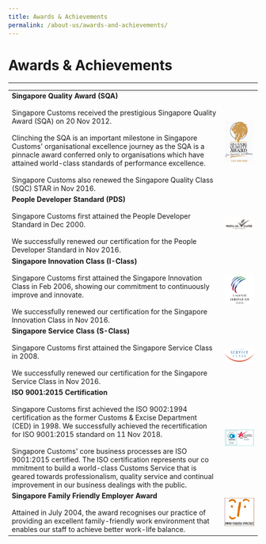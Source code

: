 ```yaml
---
title: Awards & Achievements
permalink: /about-us/awards-and-achievements/
---
```


# Awards & Achievements

---

|  |  |
|--|--|
|**Singapore Quality Award (SQA)** <br><br> Singapore Customs received the prestigious Singapore Quality Award (SQA) on 20 Nov 2012. <br><br> Clinching the SQA is an important milestone in Singapore Customs' organisational excellence journey as the SQA is a pinnacle award conferred only to organisations which have attained world-class standards of performance excellence. <br><br> Singapore Customs also renewed the Singapore Quality Class (SQC) STAR in Nov 2016. | ![SQA](/images/about-us/aa1.png) | 
| **People Developer Standard (PDS)**  <br><br> Singapore Customs first attained the People Developer Standard in Dec 2000. <br><br> We successfully renewed our certification for the People Developer Standard in Nov 2016. | ![PDS](/images/about-us/aa2.jpg) |
| **Singapore Innovation Class (I-Class)** <br><br> Singapore Customs first attained the Singapore Innovation Class in Feb 2006, showing our commitment to continuously improve and innovate. <br><br> We successfully renewed our certification for the Singapore Innovation Class in Nov 2016. | ![SIC](/images/about-us/aa3.png) | 
| **Singapore Service Class (S-Class)** <br><Br> Singapore Customs first attained the Singapore Service Class in 2008. <br><br> We successfully renewed our certification for the Singapore Service Class in Nov 2016. | ![SSC](/images/about-us/aa4.jpg)|
| **ISO 9001:2015 Certification** <br><br> Singapore Customs first achieved the ISO 9002:1994 certification as the former Customs & Excise Department (CED) in 1998. We successfully achieved the recertification for ISO 9001:2015 standard on 11 Nov 2018. <br><br> Singapore Customs' core business processes are ISO 9001:2015 certified. The ISO certification represents our co mmitment to build a world-class Customs Service that is geared towards professionalism, quality service and continual improvement in our business dealings with the public. | ![ISO](/images/about-us/aa6.jpg) |
| **Singapore Family Friendly Employer Award** <br><Br> Attained in July 2004, the award recognises our practice of providing an excellent family-friendly work environment that enables our staff to achieve better work-life balance. |![SFF](/images/about-us/aa5.jpg) |



